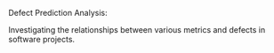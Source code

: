 Defect Prediction Analysis:

Investigating the relationships between various metrics and defects in software projects.
